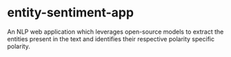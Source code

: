 # entity-sentiment-app
An NLP web application which leverages open-source models to extract the entities present in the text and identifies their respective polarity specific polarity.
